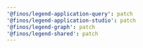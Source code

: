 ```yaml
---
'@finos/legend-application-query': patch
'@finos/legend-application-studio': patch
'@finos/legend-graph': patch
'@finos/legend-shared': patch
---
```

